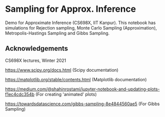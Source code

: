 # Sampling for Approx. Inference

Demo for Approximate Inference (CS698X, IIT Kanpur). This notebook has simulations for Rejection sampling, Monte Carlo Sampling (Approximation), Metropolis-Hastings Sampling and Gibbs Sampling. 

## Acknowledgements 

CS698X lectures, Winter 2021

https://www.scipy.org/docs.html (Scipy documentation)

https://matplotlib.org/stable/contents.html (Matplotlib documentation)

https://medium.com/@shahinrostami/jupyter-notebook-and-updating-plots-f1ec4cdc354b (For creating 'animated' plots)

https://towardsdatascience.com/gibbs-sampling-8e4844560ae5 (For Gibbs Sampling)
